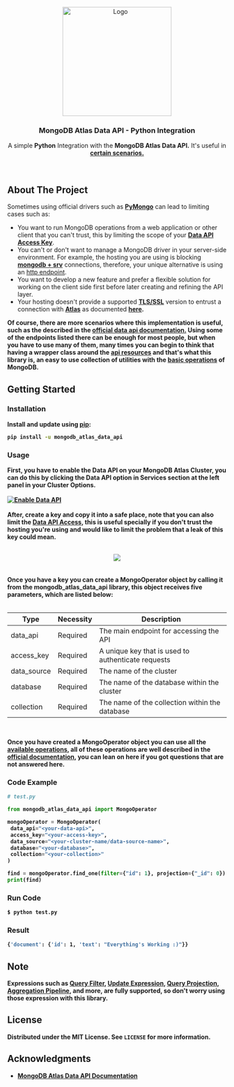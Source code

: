 <!-- PROJECT LOGO -->
<br />
<div align="center">
  <a href="https://github.com/imcarlosguerrero/mongodb-atlas-data-api">
    <img src="https://i.imgur.com/8P9wZJT.png" alt="Logo" width="250">
  </a>

  <h3 align="center">MongoDB Atlas Data API - Python Integration</h3>

  <p align="center">
    A simple <strong>Python</strong> Integration with the <strong>MongoDB Atlas Data API.</strong> It's useful in <a href="https://www.mongodb.com/docs/atlas/api/data-api/#when-to-use-the-data-api"><strong>certain scenarios.</strong></a>
    <br />
    <br />
    <br />
  </p>
</div>

<!-- ABOUT THE PROJECT -->
## About The Project

Sometimes using official drivers such as <a href="https://www.mongodb.com/docs/drivers/pymongo/"><strong>PyMongo</strong></a> can lead to limiting cases such as:

* You want to run MongoDB operations from a web application or other client that you can't trust, this by limiting the scope of your <a href="https://www.mongodb.com/docs/atlas/api/data-api/#data-access-permissions"><strong>Data API Access Key</strong></a>.
* You can't or don't want to manage a MongoDB driver in your server-side environment. For example, the hosting you are using is blocking <a href="https://www.mongodb.com/docs/manual/reference/connection-string/#dns-seed-list-connection-format"><strong>mongodb + srv</strong></a> connections, therefore, your unique alternative is using an <a href="https://www.mongodb.com/docs/atlas/api/data-api/#read-and-write-with-the-data-api"><stro-ng>http endpoint</strong></a>.
* You want to develop a new feature and prefer a flexible solution for working on the client side first before later creating and refining the API layer.
* Your hosting doesn't provide a supported <a href="https://www.cloudflare.com/learning/ssl/how-does-ssl-work/"><strong>TLS/SSL</strong></a> version to entrust a connection with <a href="https://www.mongodb.com/atlas/database"><strong>Atlas</strong></a> as documented <a href="https://pymongo.readthedocs.io/en/stable/atlas.html"><strong>here<strong></a>. 

Of course, there are more scenarios where this implementation is useful, such as the described in the <a href="https://www.mongodb.com/docs/atlas/api/data-api/#when-to-use-the-data-api"><strong>official data api documentation.</strong></a> Using some of the endpoints listed there can be enough for most people, but when you have to use many of them, many times you can begin to think that having a wrapper class around the <a href="https://www.mongodb.com/docs/atlas/api/data-api-resources/"><strong>api resources</strong></a> and that's what this library is, an easy to use collection of utilities with the <a href="https://www.mongodb.com/docs/manual/crud/"><strong>basic operations</strong></a> of MongoDB.

<!-- GETTING STARTED -->
## Getting Started

### Installation

Install and update using <a href="https://pip.pypa.io/en/stable/getting-started/"><strong>pip</strong></a>:
   ```sh
   pip install -u mongodb_atlas_data_api
   ```

<!-- USAGE EXAMPLES -->
### Usage

First, you have to enable the Data API on your MongoDB Atlas Cluster, you can do this by clicking the Data API option in Services section at the left panel in your Cluster Options.
<br>
</br>
<a href="https://github.com/imcarlosguerrero/mongodb-atlas-data-api">
    <img src="https://i.imgur.com/xidYOOS.jpg" alt="Enable Data API">
  </a>
<br>
</br>
After, create a key and copy it into a safe place, note that you can also limit the <a href="https://www.mongodb.com/docs/atlas/api/data-api/#data-access-permissions"><strong>Data API Access</strong></a>, this is useful specially if you don't trust the hosting you're using and would like to limit the problem that a leak of this key could mean.
<br>
</br>
  <div align="center">
<img src="https://i.imgur.com/9mTEYKO.gif">
</div>
<br>
</br>
Once you have a key you can create a <strong>MongoOperator</strong> object by calling it from the <strong>mongodb_atlas_data_api</strong> library, this object receives five parameters, which are listed below:
<br>
</br>

| Type        | Necessity | Description                                           |
|-------------|-----------|-------------------------------------------------------|
| data_api    | Required | The main endpoint for accessing the API               |
| access_key  | Required | A unique key that is used to authenticate requests    |
| data_source | Required | The name of the cluster                                |
| database    | Required | The name of the database within the cluster            |
| collection  | Required | The name of the collection within the database        |
</br>

Once you have created a <strong>MongoOperator</strong> object you can use all the <a href="https://www.mongodb.com/docs/atlas/api/data-api-resources/"><strong>available operations</strong></a>, all of these operations are well described in the <a href="https://www.mongodb.com/docs/atlas/api/data-api-resources/"><strong>official documentation</strong></a>, you can lean on here if you  got questions that are not answered here.

<!-- CODE EXAMPLE -->
### Code Example

   ```python
   # test.py
   
from mongodb_atlas_data_api import MongoOperator
   
mongoOperator = MongoOperator(
	data_api="<your-data-api>", 
	access_key="<your-access-key>", 
	data_source="<your-cluster-name/data-source-name>", 
	database="<your-database>", 
	collection="<your-collection>"
)

find = mongoOperator.find_one(filter={"id": 1}, projection={"_id": 0})
print(find)
   ```
### Run Code	
 ```sh
 $ python test.py
   ```
### Result
 ```sh
{'document': {'id': 1, 'text': "Everything's Working :)"}}
   ```

<!-- GETTING STARTED -->
## Note

Expressions such as <a href="https://www.mongodb.com/docs/manual/tutorial/query-documents/"><strong>Query Filter</strong></a>, <a href="https://www.mongodb.com/docs/manual/tutorial/update-documents"><strong>Update Expression</strong></a>, <a href="https://www.mongodb.com/docs/manual/tutorial/project-fields-from-query-results/"><strong>Query Projection</strong></a>, <a href="https://www.mongodb.com/docs/manual/core/aggregation-pipeline/"><strong>Aggregation Pipeline</strong></a>, and more, are fully supported, so don't worry 	 using those expression with this library.


<!-- LICENSE -->
## License

Distributed under the MIT License. See `LICENSE` for more information.

<!-- ACKNOWLEDGMENTS -->
## Acknowledgments


* [MongoDB Atlas Data API Documentation](https://www.mongodb.com/docs/atlas/api/data-api)
